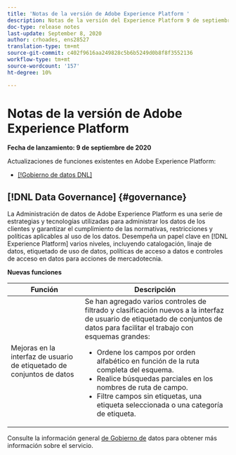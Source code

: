 ```yaml
---
title: 'Notas de la versión de Adobe Experience Platform '
description: Notas de la versión del Experience Platform 9 de septiembre de 2020
doc-type: release notes
last-update: September 8, 2020
author: crhoades, ens28527
translation-type: tm+mt
source-git-commit: c402f9616aa249828c5b6b5249d0b8f8f3552136
workflow-type: tm+mt
source-wordcount: '157'
ht-degree: 10%

---
```



# Notas de la versión de Adobe Experience Platform

**Fecha de lanzamiento: 9 de septiembre de 2020**

Actualizaciones de funciones existentes en Adobe Experience Platform:

* [[!Gobierno de datos DNL]](#governance)

## [!DNL Data Governance] {#governance}

La Administración de datos de Adobe Experience Platform es una serie de estrategias y tecnologías utilizadas para administrar los datos de los clientes y garantizar el cumplimiento de las normativas, restricciones y políticas aplicables al uso de los datos. Desempeña un papel clave en [!DNL Experience Platform] varios niveles, incluyendo catalogación, linaje de datos, etiquetado de uso de datos, políticas de acceso a datos e controles de acceso en datos para acciones de mercadotecnia.

**Nuevas funciones**

| Función | Descripción |
| --- | --- |
| Mejoras en la interfaz de usuario de etiquetado de conjuntos de datos | Se han agregado varios controles de filtrado y clasificación nuevos a la interfaz de usuario de etiquetado de conjuntos de datos para facilitar el trabajo con esquemas grandes: <ul><li>Ordene los campos por orden alfabético en función de la ruta completa del esquema.</li><li>Realice búsquedas parciales en los nombres de ruta de campo.</li><li>Filtre campos sin etiquetas, una etiqueta seleccionada o una categoría de etiqueta.</li></ul> |

Consulte la información general [de Gobierno de](../../data-governance/home.md) datos para obtener más información sobre el servicio.